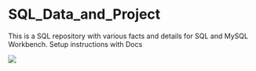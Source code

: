 # SQL_Data_and_Project
This is a SQL repository with various facts and details for SQL and MySQL Workbench. Setup instructions with Docs 




<img src="WamppStackBitnami.gif" > 
